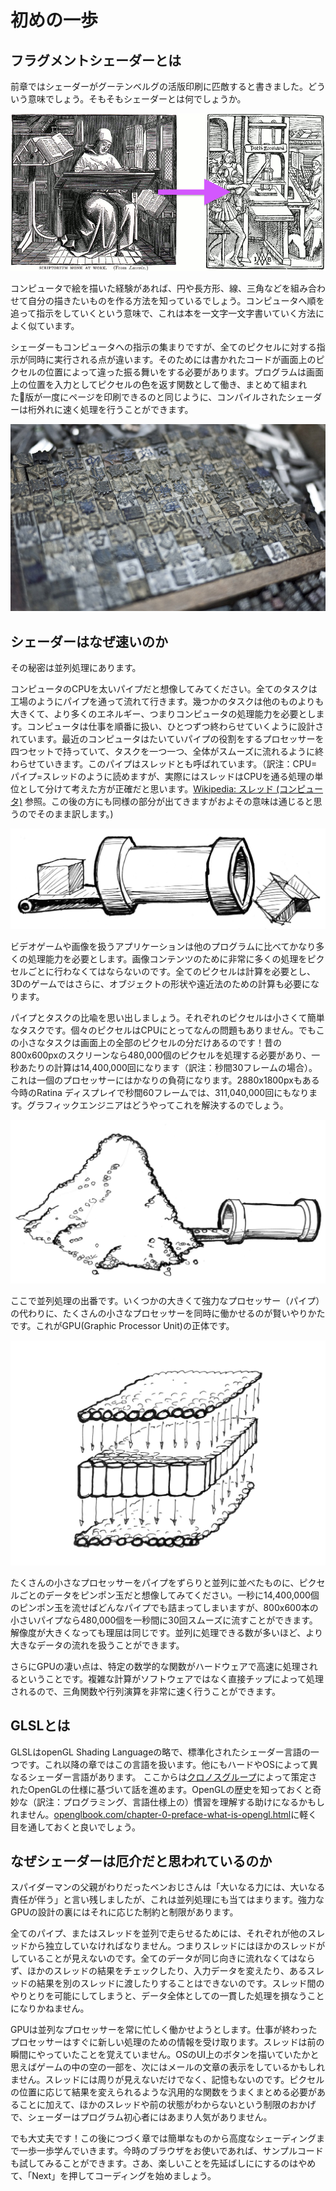 # 初めの一歩

## フラグメントシェーダーとは

前章ではシェーダーがグーテンベルグの活版印刷に匹敵すると書きました。どういう意味でしょう。そもそもシェーダーとは何でしょうか。

![From Leter-by-Leter, Right: William Blades (1891). To Page-by-page, Left: Rolt-Wheeler (1920).](print.png)

コンピュータで絵を描いた経験があれば、円や長方形、線、三角などを組み合わせて自分の描きたいものを作る方法を知っているでしょう。コンピュータへ順を追って指示をしていくという意味で、これは本を一文字一文字書いていく方法によく似ています。

シェーダーもコンピュータへの指示の集まりですが、全てのピクセルに対する指示が同時に実行される点が違います。そのためには書かれたコードが画面上のピクセルの位置によって違った振る舞いをする必要があります。プログラムは画面上の位置を入力としてピクセルの色を返す関数として働き、まとめて組まれた版が一度にページを印刷できるのと同じように、コンパイルされたシェーダーは桁外れに速く処理を行うことができます。

![Chinese movable type](typepress.jpg)

## シェーダーはなぜ速いのか

その秘密は並列処理にあります。

コンピュータのCPUを太いパイプだと想像してみてください。全てのタスクは工場のようにパイプを通って流れて行きます。幾つかのタスクは他のものよりも大きくて、より多くのエネルギー、つまりコンピュータの処理能力を必要とします。コンピュータは仕事を順番に扱い、ひとつずつ終わらせていくように設計されています。最近のコンピュータはたいていパイプの役割をするプロセッサーを四つセットで持っていて、タスクを一つ一つ、全体がスムーズに流れるように終わらせていきます。このパイプはスレッドとも呼ばれています。（訳注：CPU=パイプ=スレッドのように読めますが、実際にはスレッドはCPUを通る処理の単位として分けて考えた方が正確だと思います。[Wikipedia: スレッド (コンピュータ)](https://ja.wikipedia.org/wiki/%E3%82%B9%E3%83%AC%E3%83%83%E3%83%89_(%E3%82%B3%E3%83%B3%E3%83%94%E3%83%A5%E3%83%BC%E3%82%BF)) 参照。この後の方にも同様の部分が出てきますがおよその意味は通じると思うのでそのまま訳します。)

![CPU](00.jpeg)

ビデオゲームや画像を扱うアプリケーションは他のプログラムに比べてかなり多くの処理能力を必要とします。画像コンテンツのために非常に多くの処理をピクセルごとに行わなくてはならないのです。全てのピクセルは計算を必要とし、3Dのゲームではさらに、オブジェクトの形状や遠近法のための計算も必要になります。

パイプとタスクの比喩を思い出しましょう。それぞれのピクセルは小さくて簡単なタスクです。個々のピクセルはCPUにとってなんの問題もありません。でもこの小さなタスクは画面上の全部のピクセルの分だけあるのです！昔の800x600pxのスクリーンなら480,000個のピクセルを処理する必要があり、一秒あたりの計算は14,400,000回になります（訳注：秒間30フレームの場合）。これは一個のプロセッサーにはかなりの負荷になります。2880x1800pxもある今時のRatina ディスプレイで秒間60フレームでは、311,040,000回にもなります。グラフィックエンジニアはどうやってこれを解決するのでしょう。

![](03.jpeg)

ここで並列処理の出番です。いくつかの大きくて強力なプロセッサー（パイプ）の代わりに、たくさんの小さなプロセッサーを同時に働かせるのが賢いやりかたです。これがGPU(Graphic Processor Unit)の正体です。

![GPU](04.jpeg)

たくさんの小さなプロセッサーをパイプをずらりと並列に並べたものに、ピクセルごとのデータをピンポン玉だと想像してみてください。一秒に14,400,000個のピンポン玉を流せばどんなパイプでも詰まってしまいますが、800x600本の小さいパイプなら480,000個を一秒間に30回スムーズに流すことができます。
解像度が大きくなっても理屈は同じです。並列に処理できる数が多いほど、より大きなデータの流れを扱うことができます。

さらにGPUの凄い点は、特定の数学的な関数がハードウェアで高速に処理されるということです。複雑な計算がソフトウェアではなく直接チップによって処理されるので、三角関数や行列演算を非常に速く行うことができます。

## GLSLとは

GLSLはopenGL Shading Languageの略で、標準化されたシェーダー言語の一つです。これ以降の章ではこの言語を扱います。他にもハードやOSによって異なるシェーダー言語があります。
ここからは[クロノスグループ](https://www.khronos.org/opengl/)によって策定されたOpenGLの仕様に基づいて話を進めます。OpenGLの歴史を知っておくと奇妙な（訳注：プログラミング、言語仕様上の）慣習を理解する助けになるかもしれません。[openglbook.com/chapter-0-preface-what-is-opengl.html](http://openglbook.com/chapter-0-preface-what-is-opengl.html)に軽く目を通しておくと良いでしょう。

## なぜシェーダーは厄介だと思われているのか

スパイダーマンの父親がわりだったベンおじさんは「大いなる力には、大いなる責任が伴う」と言い残しましたが、これは並列処理にも当てはまります。強力なGPUの設計の裏にはそれに応じた制約と制限があります。

全てのパイプ、またはスレッドを並列で走らせるためには、それぞれが他のスレッドから独立していなければなりません。つまりスレッドにはほかのスレッドがしていることが見えないのです。全てのデータが同じ向きに流れなくてはならず、ほかのスレッドの結果をチェックしたり、入力データを変えたり、あるスレッドの結果を別のスレッドに渡したりすることはできないのです。スレッド間のやりとりを可能にしてしまうと、データ全体としての一貫した処理を損なうことになりかねません。

GPUは並列なプロセッサーを常に忙しく働かせようとします。仕事が終わったプロセッサーはすぐに新しい処理のための情報を受け取ります。スレッドは前の瞬間にやっていたことを覚えていません。OSのUI上のボタンを描いていたかと思えばゲームの中の空の一部を、次にはメールの文章の表示をしているかもしれません。スレッドには周りが見えないだけでなく、記憶もないのです。ピクセルの位置に応じて結果を変えられるような汎用的な関数をうまくまとめる必要があることに加えて、ほかのスレッドや前の状態がわからないという制限のおかげで、シェーダーはプログラム初心者にはあまり人気がありません。

でも大丈夫です！この後につづく章では簡単なものから高度なシェーディングまで一歩一歩学んでいきます。今時のブラウザをお使いであれば、サンプルコードも試してみることができます。さあ、楽しいことを先延ばしににするのはやめて、「Next」を押してコーディングを始めましょう。
